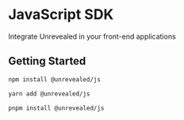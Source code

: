 # JavaScript SDK

Integrate Unrevealed in your front-end applications

## Getting Started

```bash
npm install @unrevealed/js
```

```bash
yarn add @unrevealed/js
```

```bash
pnpm install @unrevealed/js
```
